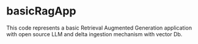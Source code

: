 # basicRagApp
This code represents a basic Retrieval Augmented Generation application with open source LLM and delta ingestion mechanism with vector Db.
